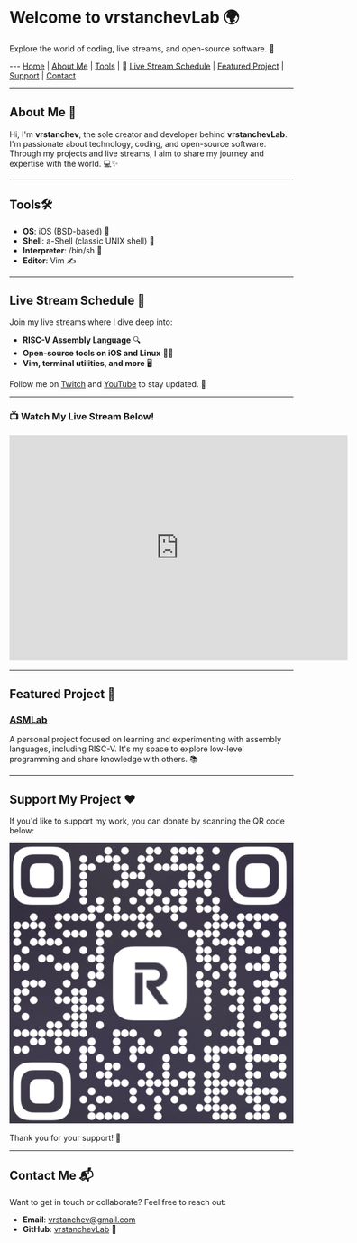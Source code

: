 # Welcome to vrstanchevLab 🌍

Explore the world of coding, live streams, and open-source software. 🚀

--- [Home](#) | [About Me](#about-me-) | [Tools](#tools) | 📣 [Live Stream Schedule](#live-stream-schedule-) | [Featured Project](#featured-project-) | [Support](#support-my-project-) | [Contact](#contact-me-)





---

## About Me 👤

Hi, I'm **vrstanchev**, the sole creator and developer behind **vrstanchevLab**. I'm passionate about technology, coding, and open-source software. Through my projects and live streams, I aim to share my journey and expertise with the world. 💻✨

---

## Tools🛠️

- **OS**: iOS (BSD-based) 🍏
- **Shell**: a-Shell (classic UNIX shell) 🐚
- **Interpreter**: /bin/sh 📜
- **Editor**: Vim ✍️

---

## Live Stream Schedule 📅

Join my live streams where I dive deep into:

- **RISC-V Assembly Language** 🔍
- **Open-source tools on iOS and Linux** 📱🐧
- **Vim, terminal utilities, and more** 🖥️

Follow me on [Twitch](https://www.twitch.tv/vrstanchev) and [YouTube](https://www.youtube.com/@vrstanchev) to stay updated. 🔔

---
### 📺 Watch My Live Stream Below!  


<iframe  
  src="https://player.twitch.tv/?channel=vrstanchev&parent=vrstanchev.dev"  
  height="400"  
  width="600"  
  frameborder="0"  
  allowfullscreen="true">  
</iframe>  

---
## Featured Project 🌟

### [ASMLab](https://github.com/vrstanchevLab/ASMLab)
A personal project focused on learning and experimenting with assembly languages, including RISC-V. It's my space to explore low-level programming and share knowledge with others. 📚

---

## Support My Project ❤️

If you'd like to support my work, you can donate by scanning the QR code below:

![Support QR Code](qr.png)

Thank you for your support! 🙏

---

## Contact Me 📬

Want to get in touch or collaborate? Feel free to reach out:

- **Email**: [vrstanchev@gmail.com](mailto:vrstanchev@gmail.com)
- **GitHub**: [vrstanchevLab](https://github.com/vrstanchevLab) 🔗
